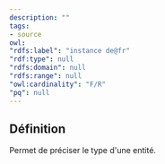 ```yaml
---
description: ""
tags:
- source
owl:
"rdfs:label": "instance de@fr"
"rdf:type": null
"rdfs:domain": null
"rdfs:range": null
"owl:cardinality": "F/R"
"pq": null
---
```


<OntologyTable frontMatter={frontMatter}/>

## Définition

Permet de préciser le type d'une entité.

